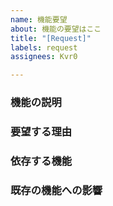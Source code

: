 ```yaml
---
name: 機能要望
about: 機能の要望はここ
title: "[Request]"
labels: request
assignees: Kvr0

---
```


### 機能の説明

### 要望する理由

### 依存する機能

### 既存の機能への影響


